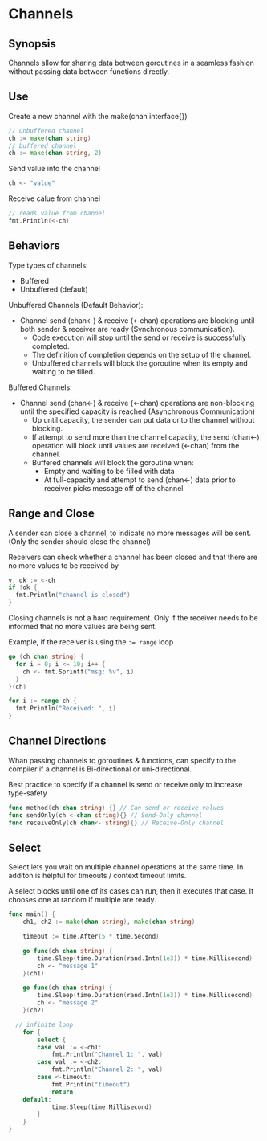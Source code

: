 # Channels

## Synopsis

Channels allow for sharing data between goroutines in a seamless fashion without passing data between functions directly.

## Use

Create a new channel with the make(chan interface{})

```go
// unbuffered channel
ch := make(chan string)
// buffered channel
ch := make(chan string, 2)
```

Send value into the channel
```go
ch <- "value"
```

Receive calue from channel
```go
// reads value from channel
fmt.Println(<-ch)
```

## Behaviors

Type types of channels:
- Buffered
- Unbuffered (default)


Unbuffered Channels (Default Behavior):
* Channel send (chan<-) & receive (<-chan) operations are blocking until both sender & receiver are ready (Synchronous communication).
  - Code execution will stop until the send or receive is successfully completed.
  - The definition of completion depends on the setup of the channel.
  - Unbuffered channels will block the goroutine when its empty and waiting to be filled.

Buffered Channels:
* Channel send (chan<-) & receive (<-chan) operations are non-blocking until the specified capacity is reached (Asynchronous Communication)
  - Up until capacity, the sender can put data onto the channel without blocking.
  - If attempt to send more than the channel capacity, the send (chan<-) operation will block until values are received (<-chan) from the channel.
  - Buffered channels will block the goroutine when:
    - Empty and waiting to be filled with data
    - At full-capacity and attempt to send (chan<-) data prior to receiver picks message off of the channel


## Range and Close

A sender can close a channel, to indicate no more messages will be sent. (Only the sender should close the channel)

Receivers can check whether a channel has been closed and that there are no more values to be received by

```go
v, ok := <-ch
if !ok {
  fmt.Println("channel is closed")
}
```

Closing channels is not a hard requirement. Only if the receiver needs to be informed that no more values are being sent.

Example, if the receiver is using the `:= range` loop


```go
go (ch chan string) {
  for i = 0; i <= 10; i++ {
    ch <- fmt.Sprintf("msg: %v", i)
  }
}(ch)

for i := range ch {
  fmt.Println("Received: ", i)
}
```

## Channel Directions

Whan passing channels to goroutines & functions, can specify to the compiler if a channel is Bi-directional or uni-directional.

Best practice to specify if a channel is send or receive only to increase type-safety

```go
func method(ch chan string) {} // Can send or receive values
func sendOnly(ch <-chan string){} // Send-Only channel
func receiveOnly(ch chan<- string){} // Receive-Only channel
```

## Select

Select lets you wait on multiple channel operations at the same time. In additon is helpful for timeouts / context timeout limits.

A select blocks until one of its cases can run, then it executes that case. It chooses one at random if multiple are ready.

```go
func main() {
	ch1, ch2 := make(chan string), make(chan string)

	timeout := time.After(5 * time.Second)

	go func(ch chan string) {
		time.Sleep(time.Duration(rand.Intn(1e3)) * time.Millisecond)
		ch <- "message 1"
	}(ch1)

	go func(ch chan string) {
		time.Sleep(time.Duration(rand.Intn(1e3)) * time.Millisecond)
		ch <- "message 2"
	}(ch2)

  // infinite loop
	for {
		select {
		case val := <-ch1:
			fmt.Println("Channel 1: ", val)
		case val := <-ch2:
			fmt.Println("Channel 2: ", val)
		case <-timeout:
			fmt.Println("timeout")
			return
    default:
			time.Sleep(time.Millisecond)
		}
	}
}
```

